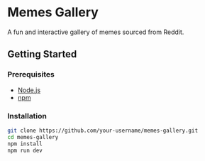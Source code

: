 # Memes Gallery


A fun and interactive gallery of memes sourced from Reddit.

## Getting Started

### Prerequisites

- [Node.js](https://nodejs.org/)
- [npm](https://www.npmjs.com/)

### Installation

```bash
git clone https://github.com/your-username/memes-gallery.git
cd memes-gallery
npm install
npm run dev

